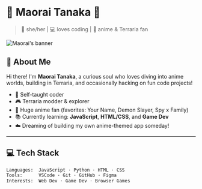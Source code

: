 # 🌸 Maorai Tanaka 🌸

> 🧁 she/her | 💻 loves coding | 🌌 anime & Terraria fan

![Maorai's banner](https://i.imgur.com/E0kKx5F.gif)

## 🦋 About Me
Hi there! I'm **Maorai Tanaka**, a curious soul who loves diving into anime worlds, building in Terraria, and occasionally hacking on fun code projects!

- 🧠 Self-taught coder
- 🎮 Terraria modder & explorer
- 🌸 Huge anime fan (favorites: Your Name, Demon Slayer, Spy x Family)
- 📚 Currently learning: **JavaScript**, **HTML/CSS**, and **Game Dev**
- ☁️ Dreaming of building my own anime-themed app someday!

---

## 💻 Tech Stack

```bash
Languages:  JavaScript · Python · HTML · CSS
Tools:      VSCode · Git · GitHub · Figma
Interests:  Web Dev · Game Dev · Browser Games
